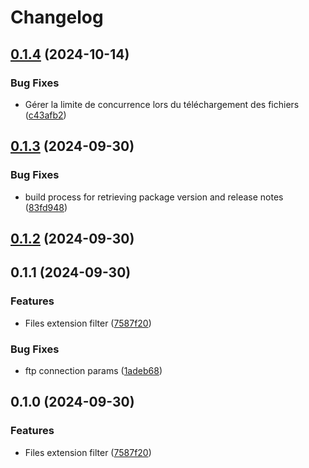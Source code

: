 # Changelog

## [0.1.4](https://github.com/jujax/vespera-scraping/compare/release-v0.1.3...release-v0.1.4) (2024-10-14)


### Bug Fixes

* Gérer la limite de concurrence lors du téléchargement des fichiers ([c43afb2](https://github.com/jujax/vespera-scraping/commit/c43afb2df62e1ed254031ad5dd421e6795fd5527))

## [0.1.3](https://github.com/jujax/vespera-scraping/compare/release-v0.1.2...release-v0.1.3) (2024-09-30)


### Bug Fixes

* build process for retrieving package version and release notes ([83fd948](https://github.com/jujax/vespera-scraping/commit/83fd94815ea369508f38aa9eca8c86396bc791b5))

## [0.1.2](https://github.com/jujax/vespera-scraping/compare/release-v0.1.1...release-v0.1.2) (2024-09-30)

## 0.1.1 (2024-09-30)


### Features

* Files extension filter ([7587f20](https://github.com/jujax/vespera-scraping/commit/7587f206753154f40cf382fdf2cd4e792e84aa1a))


### Bug Fixes

* ftp connection params ([1adeb68](https://github.com/jujax/vespera-scraping/commit/1adeb684326e57fadd139f65a9f0e4d576d12e2a))

## 0.1.0 (2024-09-30)

### Features

- Files extension filter ([7587f20](https://github.com/jujax/vespera-scraping/commit/7587f206753154f40cf382fdf2cd4e792e84aa1a))
